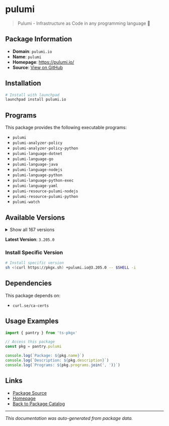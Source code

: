 # pulumi

> Pulumi - Infrastructure as Code in any programming language 🚀

## Package Information

- **Domain**: `pulumi.io`
- **Name**: `pulumi`
- **Homepage**: https://pulumi.io/
- **Source**: [View on GitHub](https://github.com/pkgxdev/pantry/tree/main/projects/pulumi.io/package.yml)

## Installation

```bash
# Install with launchpad
launchpad install pulumi.io
```

## Programs

This package provides the following executable programs:

- `pulumi`
- `pulumi-analyzer-policy`
- `pulumi-analyzer-policy-python`
- `pulumi-language-dotnet`
- `pulumi-language-go`
- `pulumi-language-java`
- `pulumi-language-nodejs`
- `pulumi-language-python`
- `pulumi-language-python-exec`
- `pulumi-language-yaml`
- `pulumi-resource-pulumi-nodejs`
- `pulumi-resource-pulumi-python`
- `pulumi-watch`

## Available Versions

<details>
<summary>Show all 167 versions</summary>

- `3.205.0`, `3.204.0`, `3.203.0`, `3.202.0`, `3.201.0`
- `3.200.0`, `3.199.0`, `3.198.0`, `3.197.0`, `3.196.0`
- `3.195.0`, `3.194.0`, `3.193.0`, `3.192.0`, `3.191.0`
- `3.190.0`, `3.189.0`, `3.188.0`, `3.187.0`, `3.186.0`
- `3.185.0`, `3.184.0`, `3.183.0`, `3.182.0`, `3.181.0`
- `3.180.0`, `3.178.0`, `3.177.0`, `3.176.0`, `3.175.0`
- `3.174.0`, `3.173.0`, `3.172.0`, `3.171.0`, `3.170.0`
- `3.169.0`, `3.168.0`, `3.167.0`, `3.166.0`, `3.165.0`
- `3.163.0`, `3.162.0`, `3.161.0`, `3.158.0`, `3.157.0`
- `3.156.0`, `3.155.0`, `3.154.0`, `3.153.1`, `3.153.0`
- `3.152.0`, `3.151.0`, `3.150.0`, `3.149.0`, `3.148.0`
- `3.147.0`, `3.146.0`, `3.145.0`, `3.144.1`, `3.144.0`
- `3.143.0`, `3.142.0`, `3.141.0`, `3.140.0`, `3.139.0`
- `3.138.0`, `3.137.0`, `3.136.1`, `3.136.0`, `3.135.1`
- `3.135.0`, `3.134.1`, `3.134.0`, `3.133.0`, `3.132.0`
- `3.131.0`, `3.130.0`, `3.129.0`, `3.128.0`, `3.127.0`
- `3.126.0`, `3.125.0`, `3.124.0`, `3.123.0`, `3.122.0`
- `3.121.0`, `3.120.0`, `3.119.0`, `3.118.0`, `3.117.0`
- `3.116.1`, `3.116.0`, `3.115.2`, `3.115.1`, `3.115.0`
- `3.114.0`, `3.113.3`, `3.113.2`, `3.113.1`, `3.113.0`
- `3.112.0`, `3.111.1`, `3.111.0`, `3.110.0`, `3.109.0`
- `3.108.1`, `3.108.0`, `3.107.0`, `3.106.0`, `3.105.0`
- `3.104.2`, `3.104.1`, `3.104.0`, `3.103.1`, `3.103.0`
- `3.102.0`, `3.101.1`, `3.101.0`, `3.100.0`, `3.99.0`
- `3.98.0`, `3.97.0`, `3.96.2`, `3.96.1`, `3.96.0`
- `3.95.0`, `3.94.2`, `3.94.1`, `3.94.0`, `3.93.0`
- `3.92.0`, `3.91.1`, `3.91.0`, `3.90.1`, `3.90.0`
- `3.89.0`, `3.88.1`, `3.88.0`, `3.87.0`, `3.86.0`
- `3.85.0`, `3.84.0`, `3.83.0`, `3.82.1`, `3.82.0`
- `3.81.0`, `3.80.0`, `3.79.0`, `3.78.1`, `3.78.0`
- `3.77.1`, `3.77.0`, `3.76.1`, `3.76.0`, `3.75.0`
- `3.74.0`, `3.73.0`, `3.72.2`, `3.72.1`, `3.72.0`
- `3.71.0`, `3.70.0`, `3.69.0`, `3.68.0`, `3.67.1`
- `3.67.0`, `3.66.0`

</details>

**Latest Version**: `3.205.0`

### Install Specific Version

```bash
# Install specific version
sh <(curl https://pkgx.sh) +pulumi.io@3.205.0 -- $SHELL -i
```

## Dependencies

This package depends on:

- `curl.se/ca-certs`

## Usage Examples

```typescript
import { pantry } from 'ts-pkgx'

// Access this package
const pkg = pantry.pulumi

console.log(`Package: ${pkg.name}`)
console.log(`Description: ${pkg.description}`)
console.log(`Programs: ${pkg.programs.join(', ')}`)
```

## Links

- [Package Source](https://github.com/pkgxdev/pantry/tree/main/projects/pulumi.io/package.yml)
- [Homepage](https://pulumi.io/)
- [Back to Package Catalog](../../package-catalog.md)

---

*This documentation was auto-generated from package data.*
